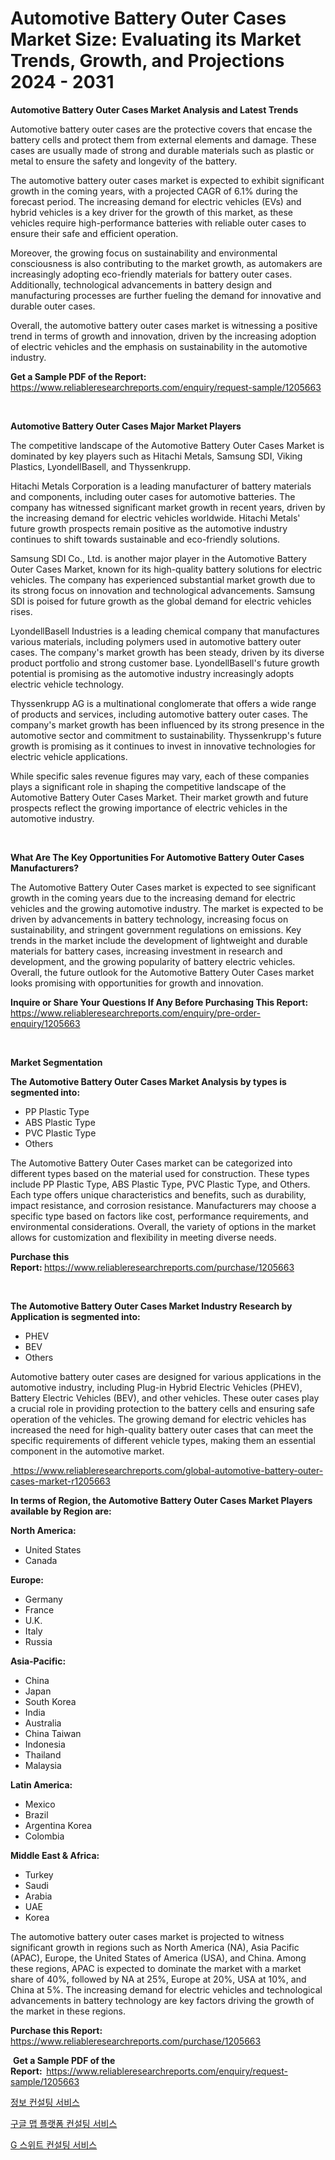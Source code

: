 <p><h1>Automotive Battery Outer Cases Market Size: Evaluating its Market Trends, Growth, and Projections 2024 - 2031</h1></p><p><strong>Automotive Battery Outer Cases Market Analysis and Latest Trends</strong></p>
<p><p>Automotive battery outer cases are the protective covers that encase the battery cells and protect them from external elements and damage. These cases are usually made of strong and durable materials such as plastic or metal to ensure the safety and longevity of the battery.</p><p>The automotive battery outer cases market is expected to exhibit significant growth in the coming years, with a projected CAGR of 6.1% during the forecast period. The increasing demand for electric vehicles (EVs) and hybrid vehicles is a key driver for the growth of this market, as these vehicles require high-performance batteries with reliable outer cases to ensure their safe and efficient operation.</p><p>Moreover, the growing focus on sustainability and environmental consciousness is also contributing to the market growth, as automakers are increasingly adopting eco-friendly materials for battery outer cases. Additionally, technological advancements in battery design and manufacturing processes are further fueling the demand for innovative and durable outer cases.</p><p>Overall, the automotive battery outer cases market is witnessing a positive trend in terms of growth and innovation, driven by the increasing adoption of electric vehicles and the emphasis on sustainability in the automotive industry.</p></p>
<p><strong>Get a Sample PDF of the Report:&nbsp;</strong> <a href="https://www.reliableresearchreports.com/enquiry/request-sample/1205663">https://www.reliableresearchreports.com/enquiry/request-sample/1205663</a></p>
<p>&nbsp;</p>
<p><strong>Automotive Battery Outer Cases Major Market Players</strong></p>
<p><p>The competitive landscape of the Automotive Battery Outer Cases Market is dominated by key players such as Hitachi Metals, Samsung SDI, Viking Plastics, LyondellBasell, and Thyssenkrupp. </p><p>Hitachi Metals Corporation is a leading manufacturer of battery materials and components, including outer cases for automotive batteries. The company has witnessed significant market growth in recent years, driven by the increasing demand for electric vehicles worldwide. Hitachi Metals' future growth prospects remain positive as the automotive industry continues to shift towards sustainable and eco-friendly solutions.</p><p>Samsung SDI Co., Ltd. is another major player in the Automotive Battery Outer Cases Market, known for its high-quality battery solutions for electric vehicles. The company has experienced substantial market growth due to its strong focus on innovation and technological advancements. Samsung SDI is poised for future growth as the global demand for electric vehicles rises.</p><p>LyondellBasell Industries is a leading chemical company that manufactures various materials, including polymers used in automotive battery outer cases. The company's market growth has been steady, driven by its diverse product portfolio and strong customer base. LyondellBasell's future growth potential is promising as the automotive industry increasingly adopts electric vehicle technology.</p><p>Thyssenkrupp AG is a multinational conglomerate that offers a wide range of products and services, including automotive battery outer cases. The company's market growth has been influenced by its strong presence in the automotive sector and commitment to sustainability. Thyssenkrupp's future growth is promising as it continues to invest in innovative technologies for electric vehicle applications.</p><p>While specific sales revenue figures may vary, each of these companies plays a significant role in shaping the competitive landscape of the Automotive Battery Outer Cases Market. Their market growth and future prospects reflect the growing importance of electric vehicles in the automotive industry.</p></p>
<p>&nbsp;</p>
<p><strong>What Are The Key Opportunities For Automotive Battery Outer Cases Manufacturers?</strong></p>
<p><p>The Automotive Battery Outer Cases market is expected to see significant growth in the coming years due to the increasing demand for electric vehicles and the growing automotive industry. The market is expected to be driven by advancements in battery technology, increasing focus on sustainability, and stringent government regulations on emissions. Key trends in the market include the development of lightweight and durable materials for battery cases, increasing investment in research and development, and the growing popularity of battery electric vehicles. Overall, the future outlook for the Automotive Battery Outer Cases market looks promising with opportunities for growth and innovation.</p></p>
<p><strong>Inquire or Share Your Questions If Any Before Purchasing This Report:</strong> <a href="https://www.reliableresearchreports.com/enquiry/pre-order-enquiry/1205663">https://www.reliableresearchreports.com/enquiry/pre-order-enquiry/1205663</a></p>
<p>&nbsp;</p>
<p><strong>Market Segmentation</strong></p>
<p><strong>The Automotive Battery Outer Cases Market Analysis by types is segmented into:</strong></p>
<p><ul><li>PP Plastic Type</li><li>ABS Plastic Type</li><li>PVC Plastic Type</li><li>Others</li></ul></p>
<p><p>The Automotive Battery Outer Cases market can be categorized into different types based on the material used for construction. These types include PP Plastic Type, ABS Plastic Type, PVC Plastic Type, and Others. Each type offers unique characteristics and benefits, such as durability, impact resistance, and corrosion resistance. Manufacturers may choose a specific type based on factors like cost, performance requirements, and environmental considerations. Overall, the variety of options in the market allows for customization and flexibility in meeting diverse needs.</p></p>
<p><strong>Purchase this Report:&nbsp;</strong><a href="https://www.reliableresearchreports.com/purchase/1205663">https://www.reliableresearchreports.com/purchase/1205663</a></p>
<p>&nbsp;</p>
<p><strong>The Automotive Battery Outer Cases Market Industry Research by Application is segmented into:</strong></p>
<p><ul><li>PHEV</li><li>BEV</li><li>Others</li></ul></p>
<p><p>Automotive battery outer cases are designed for various applications in the automotive industry, including Plug-in Hybrid Electric Vehicles (PHEV), Battery Electric Vehicles (BEV), and other vehicles. These outer cases play a crucial role in providing protection to the battery cells and ensuring safe operation of the vehicles. The growing demand for electric vehicles has increased the need for high-quality battery outer cases that can meet the specific requirements of different vehicle types, making them an essential component in the automotive market.</p></p>
<p><a href="https://www.reliableresearchreports.com/global-automotive-battery-outer-cases-market-r1205663">&nbsp;https://www.reliableresearchreports.com/global-automotive-battery-outer-cases-market-r1205663</a></p>
<p><strong>In terms of Region, the Automotive Battery Outer Cases Market Players available by Region are:</strong></p>
<p>
    <p> <strong> North America: </strong>
        <ul>
            <li>United States</li>
            <li>Canada</li>
        </ul>
        </p> 
    <p> <strong> Europe: </strong>
        <ul>
            <li>Germany</li>
            <li>France</li>
            <li>U.K.</li>
            <li>Italy</li>
            <li>Russia</li>
        </ul>
        </p> 
    <p> <strong> Asia-Pacific: </strong>
        <ul>
            <li>China</li>
            <li>Japan</li>
            <li>South Korea</li>
            <li>India</li>
            <li>Australia</li>
            <li>China Taiwan</li>
            <li>Indonesia</li>
            <li>Thailand</li>
            <li>Malaysia</li>
        </ul>
        </p> 
    <p> <strong> Latin America: </strong>
        <ul>
            <li>Mexico</li>
            <li>Brazil</li>
            <li>Argentina Korea</li>
            <li>Colombia</li>
        </ul>
        </p> 
    <p> <strong> Middle East & Africa: </strong>
        <ul>
            <li>Turkey</li>
            <li>Saudi</li>
            <li>Arabia</li>
            <li>UAE</li>
            <li>Korea</li>
        </ul>
    </p>
    </p>
<p><p>The automotive battery outer cases market is projected to witness significant growth in regions such as North America (NA), Asia Pacific (APAC), Europe, the United States of America (USA), and China. Among these regions, APAC is expected to dominate the market with a market share of 40%, followed by NA at 25%, Europe at 20%, USA at 10%, and China at 5%. The increasing demand for electric vehicles and technological advancements in battery technology are key factors driving the growth of the market in these regions.</p></p>
<p><strong>Purchase this Report: </strong><a href="https://www.reliableresearchreports.com/purchase/1205663">https://www.reliableresearchreports.com/purchase/1205663</a></p>
<p>&nbsp;<strong>Get a Sample PDF of the Report:&nbsp;&nbsp;</strong><a href="https://www.reliableresearchreports.com/enquiry/request-sample/1205663">https://www.reliableresearchreports.com/enquiry/request-sample/1205663</a></p>
<p><strong></strong></p>
<p><p><a href="https://github.com/iansanftyord09878/Market-Research-Report-List-2/blob/main/7016954106739.md">정보 컨설팅 서비스</a></p><p><a href="https://github.com/vs10l4sfg5c/Market-Research-Report-List-2/blob/main/3691704106737.md">구글 맵 플랫폼 컨설팅 서비스</a></p><p><a href="https://github.com/Skyleitney456456/Market-Research-Report-List-2/blob/main/9062845106738.md">G 스위트 컨설팅 서비스</a></p></p>